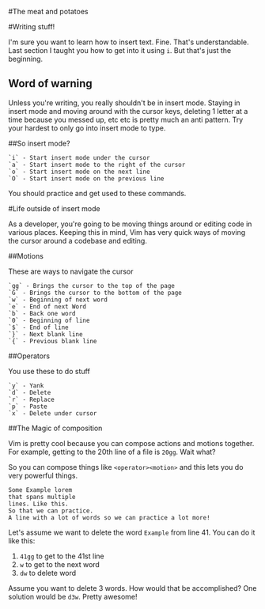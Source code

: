 #The meat and potatoes

#Writing stuff!

I'm sure you want to learn how to insert text. Fine. That's understandable. Last
section I taught you how to get into it using `i`. But that's just the
beginning.

Word of warning
---------------

Unless you're writing, you really shouldn't be in insert mode. Staying in insert
mode and moving around with the cursor keys, deleting 1 letter at a time because
you messed up, etc etc is pretty much an anti pattern. Try your hardest to only
go into insert mode to type.

##So insert mode?

```
`i` - Start insert mode under the cursor
`a` - Start insert mode to the right of the cursor
`o` - Start insert mode on the next line
`O` - Start insert mode on the previous line
```

You should practice and get used to these commands.

#Life outside of insert mode

As a developer, you're going to be moving things around or editing code in
various places. Keeping this in mind, Vim has very quick ways of moving the
cursor around a codebase and editing.

##Motions

These are ways to navigate the cursor

```
`gg` - Brings the cursor to the top of the page
`G` - Brings the cursor to the bottom of the page
`w` - Beginning of next word
`e` - End of next Word
`b` - Back one word
`0` - Beginning of line
`$` - End of line
`}` - Next blank line
`{` - Previous blank line
```

##Operators

You use these to do stuff

```
`y` - Yank
`d` - Delete
`r` - Replace
`p` - Paste
`x` - Delete under cursor
```

##The Magic of composition

Vim is pretty cool because you can compose actions and motions together. For
example, getting to the 20th line of a file is `20gg`. Wait what?

So you can compose things like `<operator><motion>` and this lets you do very
powerful things.

```
Some Example lorem
that spans multiple
lines. Like this.
So that we can practice.
A line with a lot of words so we can practice a lot more!
```

Let's assume we want to delete the word `Example` from line 41. You can do it
like this:

1. `41gg` to get to the 41st line
2. `w` to get to the next word
3. `dw` to delete word

Assume you want to delete 3 words. How would that be accomplished? One solution
would be `d3w`. Pretty awesome!
